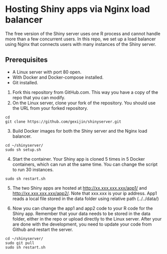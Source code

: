 # Hosting Shiny apps via Nginx load balancer

 The free version of the Shiny server uses one R process and cannot handle more than a few concurrent users. In this repo, we set up a load balancer using Nginx that connects users with many instances of the Shiny server. 
 
## Prerequisites
  + A Linux server with port 80 open. 
  + With Docker and Docker-compose installed. 
  + Git installed. 

1.  Fork this repository from GitHub.com. This way you have a copy of the repo that you can modify. 
2.  On the Linux server, clone your fork of the repository. You should use the URL from your forked repository.
 ```
 cd
 git clone https://github.com/gexijin/shinyserver.git
 ```
3. Build Docker images for both the Shiny server and the Nginx load balancer. 
```
cd ~/shinyserver/
sudo sh setup.sh 
```
4. Start the container. Your Shiny app is cloned 5 times in 5 Docker containers, which can run at the same time. You can change the script to run 30 instances. 
```
sudo sh restart.sh
```
5. The two Shiny apps are hosted at http://xx.xxx.xxx.xxx/app1/ and http://xx.xxx.xxx.xxx/app2/. Note that xxx.xxx is your ip address. 
App1 reads a local file stored in the data folder using relative path (../../data/)

6. Now you can change the app1 and app2 code to your R code for the Shiny app. Remember that your data needs to be stored in the data folder, either in the repo or upload directly to the Linux server. After your are done with the development, you need to update your code from Github and restart the server.
```
cd ~/shinyserver/
sudo git pull
sudo sh restart.sh
```
